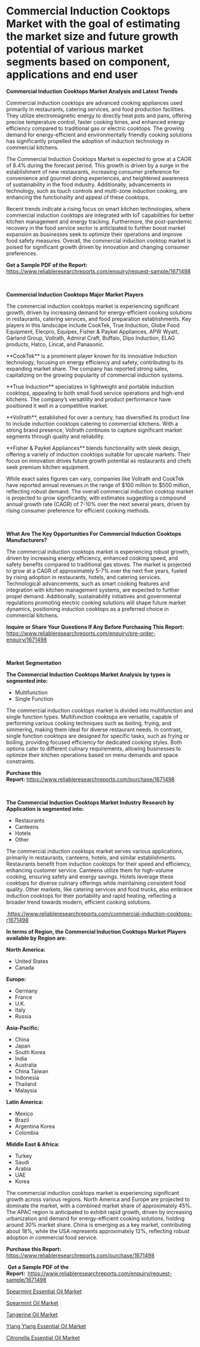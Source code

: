 <p><h1>Commercial Induction Cooktops Market with the goal of estimating the market size and future growth potential of various market segments based on component, applications and end user</h1></p><p><strong>Commercial Induction Cooktops Market Analysis and Latest Trends</strong></p>
<p><p>Commercial induction cooktops are advanced cooking appliances used primarily in restaurants, catering services, and food production facilities. They utilize electromagnetic energy to directly heat pots and pans, offering precise temperature control, faster cooking times, and enhanced energy efficiency compared to traditional gas or electric cooktops. The growing demand for energy-efficient and environmentally friendly cooking solutions has significantly propelled the adoption of induction technology in commercial kitchens.</p><p>The Commercial Induction Cooktops Market is expected to grow at a CAGR of 8.4% during the forecast period. This growth is driven by a surge in the establishment of new restaurants, increasing consumer preference for convenience and gourmet dining experiences, and heightened awareness of sustainability in the food industry. Additionally, advancements in technology, such as touch controls and multi-zone induction cooking, are enhancing the functionality and appeal of these cooktops.</p><p>Recent trends indicate a rising focus on smart kitchen technologies, where commercial induction cooktops are integrated with IoT capabilities for better kitchen management and energy tracking. Furthermore, the post-pandemic recovery in the food service sector is anticipated to further boost market expansion as businesses seek to optimize their operations and improve food safety measures. Overall, the commercial induction cooktop market is poised for significant growth driven by innovation and changing consumer preferences.</p></p>
<p><strong>Get a Sample PDF of the Report:&nbsp;</strong> <a href="https://www.reliableresearchreports.com/enquiry/request-sample/1671498?utm_campaign=2007&utm_medium=2&utm_source=Github&utm_content=ia&utm_term=24122024&utm_id=commercial-induction-cooktops">https://www.reliableresearchreports.com/enquiry/request-sample/1671498</a></p>
<p>&nbsp;</p>
<p><strong>Commercial Induction Cooktops Major Market Players</strong></p>
<p><p>The commercial induction cooktops market is experiencing significant growth, driven by increasing demand for energy-efficient cooking solutions in restaurants, catering services, and food preparation establishments. Key players in this landscape include CookTek, True Induction, Globe Food Equipment, Elecpro, Equipex, Fisher & Paykel Appliances, APW Wyatt, Garland Group, Vollrath, Admiral Craft, Buffalo, Dipo Induction, ELAG products, Hatco, Lincat, and Panasonic.</p><p>**CookTek** is a prominent player known for its innovative induction technology, focusing on energy efficiency and safety, contributing to its expanding market share. The company has reported strong sales, capitalizing on the growing popularity of commercial induction systems.</p><p>**True Induction** specializes in lightweight and portable induction cooktops, appealing to both small food service operations and high-end kitchens. The company’s versatility and product performance have positioned it well in a competitive market.</p><p>**Vollrath**, established for over a century, has diversified its product line to include induction cooktops catering to commercial kitchens. With a strong brand presence, Vollrath continues to capture significant market segments through quality and reliability.</p><p>**Fisher & Paykel Appliances** blends functionality with sleek design, offering a variety of induction cooktops suitable for upscale markets. Their focus on innovation drives future growth potential as restaurants and chefs seek premium kitchen equipment.</p><p>While exact sales figures can vary, companies like Vollrath and CookTek have reported annual revenues in the range of $100 million to $500 million, reflecting robust demand. The overall commercial induction cooktop market is projected to grow significantly, with estimates suggesting a compound annual growth rate (CAGR) of 7-10% over the next several years, driven by rising consumer preference for efficient cooking methods.</p></p>
<p>&nbsp;</p>
<p><strong>What Are The Key Opportunities For Commercial Induction Cooktops Manufacturers?</strong></p>
<p><p>The commercial induction cooktops market is experiencing robust growth, driven by increasing energy efficiency, enhanced cooking speed, and safety benefits compared to traditional gas stoves. The market is projected to grow at a CAGR of approximately 5-7% over the next five years, fueled by rising adoption in restaurants, hotels, and catering services. Technological advancements, such as smart cooking features and integration with kitchen management systems, are expected to further propel demand. Additionally, sustainability initiatives and governmental regulations promoting electric cooking solutions will shape future market dynamics, positioning induction cooktops as a preferred choice in commercial kitchens.</p></p>
<p><strong>Inquire or Share Your Questions If Any Before Purchasing This Report:</strong> <a href="https://www.reliableresearchreports.com/enquiry/pre-order-enquiry/1671498?utm_campaign=2007&utm_medium=2&utm_source=Github&utm_content=ia&utm_term=24122024&utm_id=commercial-induction-cooktops">https://www.reliableresearchreports.com/enquiry/pre-order-enquiry/1671498</a></p>
<p>&nbsp;</p>
<p><strong>Market Segmentation</strong></p>
<p><strong>The Commercial Induction Cooktops Market Analysis by types is segmented into:</strong></p>
<p><ul><li>Multifunction</li><li>Single Function</li></ul></p>
<p><p>The commercial induction cooktops market is divided into multifunction and single function types. Multifunction cooktops are versatile, capable of performing various cooking techniques such as boiling, frying, and simmering, making them ideal for diverse restaurant needs. In contrast, single function cooktops are designed for specific tasks, such as frying or boiling, providing focused efficiency for dedicated cooking styles. Both options cater to different culinary requirements, allowing businesses to optimize their kitchen operations based on menu demands and space constraints.</p></p>
<p><strong>Purchase this Report:&nbsp;</strong><a href="https://www.reliableresearchreports.com/purchase/1671498?utm_campaign=2007&utm_medium=2&utm_source=Github&utm_content=ia&utm_term=24122024&utm_id=commercial-induction-cooktops">https://www.reliableresearchreports.com/purchase/1671498</a></p>
<p>&nbsp;</p>
<p><strong>The Commercial Induction Cooktops Market Industry Research by Application is segmented into:</strong></p>
<p><ul><li>Restaurants</li><li>Canteens</li><li>Hotels</li><li>Other</li></ul></p>
<p><p>The commercial induction cooktops market serves various applications, primarily in restaurants, canteens, hotels, and similar establishments. Restaurants benefit from induction cooktops for their speed and efficiency, enhancing customer service. Canteens utilize them for high-volume cooking, ensuring safety and energy savings. Hotels leverage these cooktops for diverse culinary offerings while maintaining consistent food quality. Other markets, like catering services and food trucks, also embrace induction cooktops for their portability and rapid heating, reflecting a broader trend towards modern, efficient cooking solutions.</p></p>
<p><a href="https://www.reliableresearchreports.com/commercial-induction-cooktops-r1671498?utm_campaign=2007&utm_medium=2&utm_source=Github&utm_content=ia&utm_term=24122024&utm_id=commercial-induction-cooktops">&nbsp;https://www.reliableresearchreports.com/commercial-induction-cooktops-r1671498</a></p>
<p><strong>In terms of Region, the Commercial Induction Cooktops Market Players available by Region are:</strong></p>
<p>
    <p> <strong> North America: </strong>
        <ul>
            <li>United States</li>
            <li>Canada</li>
        </ul>
        </p> 
    <p> <strong> Europe: </strong>
        <ul>
            <li>Germany</li>
            <li>France</li>
            <li>U.K.</li>
            <li>Italy</li>
            <li>Russia</li>
        </ul>
        </p> 
    <p> <strong> Asia-Pacific: </strong>
        <ul>
            <li>China</li>
            <li>Japan</li>
            <li>South Korea</li>
            <li>India</li>
            <li>Australia</li>
            <li>China Taiwan</li>
            <li>Indonesia</li>
            <li>Thailand</li>
            <li>Malaysia</li>
        </ul>
        </p> 
    <p> <strong> Latin America: </strong>
        <ul>
            <li>Mexico</li>
            <li>Brazil</li>
            <li>Argentina Korea</li>
            <li>Colombia</li>
        </ul>
        </p> 
    <p> <strong> Middle East & Africa: </strong>
        <ul>
            <li>Turkey</li>
            <li>Saudi</li>
            <li>Arabia</li>
            <li>UAE</li>
            <li>Korea</li>
        </ul>
    </p>
    </p>
<p><p>The commercial induction cooktops market is experiencing significant growth across various regions. North America and Europe are projected to dominate the market, with a combined market share of approximately 45%. The APAC region is anticipated to exhibit rapid growth, driven by increasing urbanization and demand for energy-efficient cooking solutions, holding around 30% market share. China is emerging as a key market, contributing about 18%, while the USA represents approximately 12%, reflecting robust adoption in commercial food service.</p></p>
<p><strong>Purchase this Report: </strong><a href="https://www.reliableresearchreports.com/purchase/1671498?utm_campaign=2007&utm_medium=2&utm_source=Github&utm_content=ia&utm_term=24122024&utm_id=commercial-induction-cooktops">https://www.reliableresearchreports.com/purchase/1671498</a></p>
<p>&nbsp;<strong>Get a Sample PDF of the Report:&nbsp;&nbsp;</strong><a href="https://www.reliableresearchreports.com/enquiry/request-sample/1671498?utm_campaign=2007&utm_medium=2&utm_source=Github&utm_content=ia&utm_term=24122024&utm_id=commercial-induction-cooktops">https://www.reliableresearchreports.com/enquiry/request-sample/1671498</a></p>
<p><strong></strong></p>
<p><p><a href="https://www.linkedin.com/pulse/c-glance-reports-anmec?utm_campaign=2007&utm_medium=2&utm_source=Github&utm_content=ia&utm_term=24122024&utm_id=commercial-induction-cooktops">Spearmint Essential Oil Market</a></p><p><a href="https://www.linkedin.com/pulse/latest-trends-applications-growth-forecast-insightronics-ma78f?utm_campaign=2007&utm_medium=2&utm_source=Github&utm_content=ia&utm_term=24122024&utm_id=commercial-induction-cooktops">Spearmint Oil Market</a></p><p><a href="https://www.linkedin.com/pulse/tangerine-oil-market-report-mines-projected-cagr-57-providing-p3fdc?utm_campaign=2007&utm_medium=2&utm_source=Github&utm_content=ia&utm_term=24122024&utm_id=commercial-induction-cooktops">Tangerine Oil Market</a></p><p><a href="https://www.linkedin.com/pulse/ylang-essential-oil-market-analysis-product-segmentation-regional-icywe?utm_campaign=2007&utm_medium=2&utm_source=Github&utm_content=ia&utm_term=24122024&utm_id=commercial-induction-cooktops">Ylang Ylang Essential Oil Market</a></p><p><a href="https://www.linkedin.com/pulse/influencing-factors-citronella-essential-oil-market-insights-growth-3srve?utm_campaign=2007&utm_medium=2&utm_source=Github&utm_content=ia&utm_term=24122024&utm_id=commercial-induction-cooktops">Citronella Essential Oil Market</a></p></p>